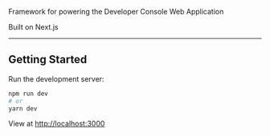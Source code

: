 Framework for powering the Developer Console Web Application

Built on Next.js

---

## Getting Started

Run the development server:

```bash
npm run dev
# or
yarn dev
```

View at [http://localhost:3000](http://localhost:3000)